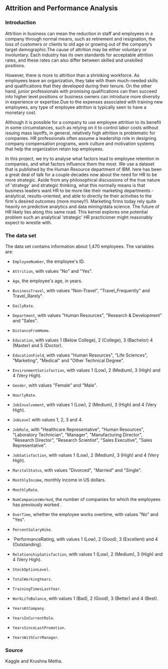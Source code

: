## Attrition and Performance Analysis

### Introduction

Attrition in business can mean the reduction in staff and employees in a company through normal means, such as retirement and resignation, the loss of customers or clients to old age or growing out of the company’s target demographic.The cause of attrition may be either voluntary or involuntary. Each industry has its own standards for acceptable attrition rates, and these rates can also differ between skilled and unskilled positions.

However, there is more to attrition than a shrinking workforce. As employees leave an organization, they take with them much-needed skills and qualifications that they developed during their tenure. On the other hand, junior professionals with promising qualifications can then succeed into higher level positions or business owners can introduce more diversity in experience or expertise.Due to the expenses associated with training new employees, any type of employee attrition is typically seen to have a monetary cost.

Although it is possible for a company to use employee attrition to its benefit in some circumstances, such as relying on it to control labor costs without issuing mass layoffs, in general, relatively high attrition is problematic for companies. HR professionals often assume a leadership role in designing company compensation programs, work culture and motivation systems that help the organization retain top employees.

In this project, we try to analyse what factors lead to employee retention in companies, and what factors influence them the most. We use a dataset that is published by the Human Resource department of IBM. here has been a great deal of talk for a couple decades now about the need for HR to be more strategic. Aside from any philosophical discussions of the true nature of 'strategy' and strategic thinking, what this normally means is that business leaders want HR to be more like their marketing departments - analytical, results-oriented, and able to directly tie their activities to the firm's desired outcomes (more money!!). Marketing firms today rely quite heavily on predictive analytics and data mining/data science. The future of HR likely lies along this same road. This kernel explores one potential problem such an analytical 'strategic' HR practicioner might reasonably expect to wrestle with.

### The data set

The data set contains information about 1,470 employees. The variables are:

* `EmployeeNumber`, the employee's ID.

* `Attrition`, with values "No" and "Yes".

* `Age`, the employee's age, in years.

* `BusinessTravel`, with values "Non-Travel", "Travel_Frequently" and Travel_Rarely".

* `DailyRate`.

* `Department`, with values "Human Resources", "Research & Development" and "Sales".

* `DistanceFromHome`.

* `Education`, with values 1 (Below College), 2 (College), 3 (Bachelor) 4 (Master) and 5 (Doctor).

* `EducationField`, with values "Human Resources", "Life Sciences", "Marketing", "Medical" and "Other Technical Degree".

* `EnvironmentSatisfaction`, with values 1 (Low), 2 (Medium), 3 (High) and 4 (Very High).

* `Gender`, with values "Female" and "Male".

* `HourlyRate`.

* `JobInvolvement`, with values 1 (Low), 2 (Medium), 3 (High) and 4 (Very High).

* `JobLevel` with values 1, 2, 3 and 4.

* `JobRole`, with "Healthcare Representative", "Human Resources", "Laboratory Technician", "Manager", "Manufacturing Director", "Research Director", "Research Scientist", "Sales Executive", "Sales Representative".

* `JobSatisfaction`, with values 1 (Low), 2 (Medium), 3 (High) and 4 (Very High).

* `MaritalStatus`, with values "Divorced", "Married" and "Single".

* `MonthlyIncome`, monthly income in US dollars.

* `MonthlyRate`.

* `NumCompaniesWorked`, the number of companies for which the employees has previously worked .

* `OverTime`, whether the employee works overtime, with values "No" and "Yes".

* `PercentSalaryHike`.

* `PerformanceRating, with values 1 (Low), 2 (Good), 3 (Excellent) and 4 (Outstanding).

* `RelationshipSatisfaction`, with values 1 (Low), 2 (Medium), 3 (High) and 4 (Very High).

* `StockOptionLevel`.

* `TotalWorkingYears`.

* `TrainingTimesLastYear`.

* `WorkLifeBalance`, with values 1 (Bad), 2 (Good), 3 (Better) and 4 (Best).

* `YearsAtCompany`.

* `YearsInCurrentRole`.

* `YearsSinceLastPromotion`.

* `YearsWithCurrManager`.

### Source

Kaggle and Krushna Metha.
